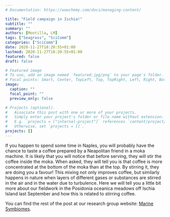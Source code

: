 ```yaml
---
# Documentation: https://wowchemy.com/docs/managing-content/

title: "Field campaign in Ischia!"
subtitle: ""
summary: ""
authors: [Montilla, LM]
tags: ["Seagrass", "SciComm"]
categories: ["SciComm"]
date: 2020-11-27T18:20:55+01:00
lastmod: 2020-11-27T18:20:55+01:00
featured: false
draft: false

# Featured image
# To use, add an image named `featured.jpg/png` to your page's folder.
# Focal points: Smart, Center, TopLeft, Top, TopRight, Left, Right, BottomLeft, Bottom, BottomRight.
image:
  caption: ""
  focal_point: ""
  preview_only: false

# Projects (optional).
#   Associate this post with one or more of your projects.
#   Simply enter your project's folder or file name without extension.
#   E.g. `projects = ["internal-project"]` references `content/project/deep-learning/index.md`.
#   Otherwise, set `projects = []`.
projects: []
---
```

If you happen to spend some time in Naples, you will probably have the chance to taste a coffee prepared by a Neapolitan friend in a moka machine. It is likely that you will notice that before serving, they will stir the coffee inside the moka. When asked, they will tell you is that coffee is more concentrated at the bottom of the moka than at the top. By stirring it, they are doing you a favour! This mixing not only improves coffee, but similarly happens in nature when layers of different gases or substances are stirred in the air and in the water due to turbulence. Here we will tell you a little bit more about our fieldwork in the Posidonia oceanica meadows off Ischia Island last September and how this is related to stirring coffee.

You can find the rest of the post at our research group website: [Marine Symbiomes](http://www.marinesymbiomes.eu/2020/11/26/field-campaign-ischia/).